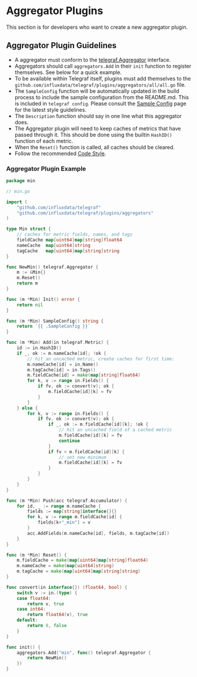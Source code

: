 # Aggregator Plugins

This section is for developers who want to create a new aggregator plugin.

## Aggregator Plugin Guidelines

* A aggregator must conform to the [telegraf.Aggregator][] interface.
* Aggregators should call `aggregators.Add` in their `init` function to
  register themselves.  See below for a quick example.
* To be available within Telegraf itself, plugins must add themselves to the
  `github.com/influxdata/telegraf/plugins/aggregators/all/all.go` file.
* The `SampleConfig` function will be automatically updated in the build process to include
  the sample configuration from the README.md. This is included in `telegraf config`.  Please
  consult the [Sample Config][] page for the latest style guidelines.
* The `Description` function should say in one line what this aggregator does.
* The Aggregator plugin will need to keep caches of metrics that have passed
  through it. This should be done using the builtin `HashID()` function of
  each metric.
* When the `Reset()` function is called, all caches should be cleared.
* Follow the recommended [Code Style][].

### Aggregator Plugin Example

```go
package min

// min.go

import (
    "github.com/influxdata/telegraf"
    "github.com/influxdata/telegraf/plugins/aggregators"
)

type Min struct {
    // caches for metric fields, names, and tags
    fieldCache map[uint64]map[string]float64
    nameCache  map[uint64]string
    tagCache   map[uint64]map[string]string
}

func NewMin() telegraf.Aggregator {
    m := &Min{}
    m.Reset()
    return m
}

func (m *Min) Init() error {
    return nil
}

func (m *Min) SampleConfig() string {
    return `{{ .SampleConfig }}`
}

func (m *Min) Add(in telegraf.Metric) {
    id := in.HashID()
    if _, ok := m.nameCache[id]; !ok {
        // hit an uncached metric, create caches for first time:
        m.nameCache[id] = in.Name()
        m.tagCache[id] = in.Tags()
        m.fieldCache[id] = make(map[string]float64)
        for k, v := range in.Fields() {
            if fv, ok := convert(v); ok {
                m.fieldCache[id][k] = fv
            }
        }
    } else {
        for k, v := range in.Fields() {
            if fv, ok := convert(v); ok {
                if _, ok := m.fieldCache[id][k]; !ok {
                    // hit an uncached field of a cached metric
                    m.fieldCache[id][k] = fv
                    continue
                }
                if fv < m.fieldCache[id][k] {
                    // set new minimum
                    m.fieldCache[id][k] = fv
                }
            }
        }
    }
}

func (m *Min) Push(acc telegraf.Accumulator) {
    for id, _ := range m.nameCache {
        fields := map[string]interface{}{}
        for k, v := range m.fieldCache[id] {
            fields[k+"_min"] = v
        }
        acc.AddFields(m.nameCache[id], fields, m.tagCache[id])
    }
}

func (m *Min) Reset() {
    m.fieldCache = make(map[uint64]map[string]float64)
    m.nameCache = make(map[uint64]string)
    m.tagCache = make(map[uint64]map[string]string)
}

func convert(in interface{}) (float64, bool) {
    switch v := in.(type) {
    case float64:
        return v, true
    case int64:
        return float64(v), true
    default:
        return 0, false
    }
}

func init() {
    aggregators.Add("min", func() telegraf.Aggregator {
        return NewMin()
    })
}
```

[telegraf.Aggregator]: https://godoc.org/github.com/influxdata/telegraf#Aggregator
[Sample Config]: https://github.com/influxdata/telegraf/blob/master/docs/developers/SAMPLE_CONFIG.md
[Code Style]: https://github.com/influxdata/telegraf/blob/master/docs/developers/CODE_STYLE.md
